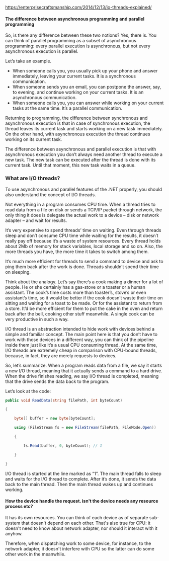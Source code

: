 https://enterprisecraftsmanship.com/2014/12/13/io-threads-explained/

#### The difference between asynchronous programming and parallel programming

So, is there any difference between these two notions? Yes, there is. You can think of parallel programming as a subset of asynchronous programming: every parallel execution is asynchronous, but not every asynchronous execution is parallel.

Let’s take an example.

* When someone calls you, you usually pick up your phone and answer immediately, leaving your current tasks. It is a synchronous communication.
* When someone sends you an email, you can postpone the answer, say, to evening, and continue working on your current tasks. It is an asynchronous communication.
* When someone calls you, you can answer while working on your current tasks at the same time. It’s a parallel communication.

Returning to programming, the difference between synchronous and asynchronous execution is that in case of synchronous execution, the thread leaves its current task and starts working on a new task immediately. On the other hand, with asynchronous execution the thread continues working on its current task.

The difference between asynchronous and parallel execution is that with asynchronous execution you don’t always need another thread to execute a new task. The new task can be executed after the thread is done with its current task. Until that moment, this new task waits in a queue.

### What are I/O threads?

To use asynchronous and parallel features of the .NET properly, you should also understand the concept of I/O threads.

Not everything in a program consumes CPU time. When a thread tries to read data from a file on disk or sends a TCP/IP packet through network, the only thing it does is delegate the actual work to a device – disk or network adapter – and wait for results.

It’s very expensive to spend threads’ time on waiting. Even through threads sleep and don’t consume CPU time while waiting for the results, it doesn’t really pay off because it’s a waste of system resources. Every thread holds about 2Mb of memory for stack variables, local storage and so on. Also, the more threads you have, the more time it takes to switch among them.

It’s much more efficient for threads to send a command to device and ask to ping them back after the work is done. Threads shouldn’t spend their time on sleeping.

Think about the analogy. Let’s say there’s a cook making a dinner for a lot of people. He or she certainly has a gas-stove or a toaster or a human assistant. The cook’s time costs more than toaster’s, stove’s or even assistant’s time, so it would be better if the cook doesn’t waste their time on sitting and waiting for a toast to be made. Or for the assistant to return from a store. It’d be more efficient for them to put the cake in the oven and return back after the bell, cooking other stuff meanwhile. A single cook can be very productive in such a way.

I/O thread is an abstraction intended to hide work with devices behind a simple and familiar concept. The main point here is that you don’t have to work with those devices in a different way, you can think of the pipeline inside them just like it’s a usual CPU consuming thread. At the same time, I/O threads are extremely cheap in comparison with CPU-bound threads, because, in fact, they are merely requests to devices.

So, let’s summarize. When a program reads data from a file, we say it starts a new I/O thread, meaning that it actually sends a command to a hard drive. When the drive finishes reading, we say I/O thread is completed, meaning that the drive sends the data back to the program.

Let’s look at the code:

```C#
public void ReadData(string filePath, int byteCount)

{

    byte[] buffer = new byte[byteCount];

    using (FileStream fs = new FileStream(filePath, FileMode.Open))

    {

        fs.Read(buffer, 0, byteCount); // 1

    }

}
```

I/O thread is started at the line marked as “1”. The main thread falls to sleep and waits for the I/O thread to complete. After it’s done, it sends the data back to the main thread. Then the main thread wakes up and continues working.

#### How the device handle the request. isn't the device needs any resource process etc?

It has its own resources. You can think of each device as of separate sub-system that doesn't depend on each other. That's also true for CPU: it doesn't need to know about network adapter, nor should it interact with it anyhow.

Therefore, when dispatching work to some device, for instance, to the network adapter, it doesn't interfere with CPU so the latter can do some other work in the meanwhile.

